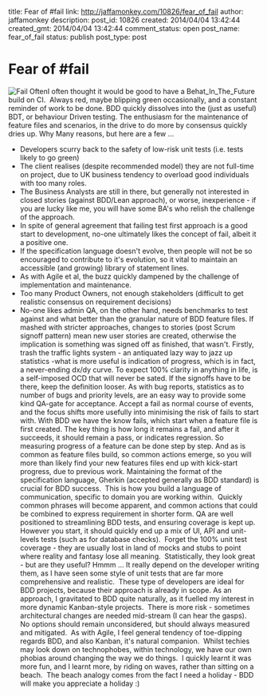 title: Fear of #fail
link: http://jaffamonkey.com/10826/fear_of_fail
author: jaffamonkey
description: 
post_id: 10826
created: 2014/04/04 13:42:44
created_gmt: 2014/04/04 13:42:44
comment_status: open
post_name: fear_of_fail
status: publish
post_type: post

# Fear of #fail

![Fail Often](/wp-content/uploads/2014/04/fail-often-p-2405-500x392.gif)I often thought it would be good to have a Behat_In_The_Future build on CI.  Always red, maybe blipping green occasionally, and a constant reminder of work to be done. BDD quickly dissolves into the (just as useful) BDT, or behaviour Driven testing. The enthusiasm for the maintenance of feature files and scenarios, in the drive to do more by consensus quickly dries up. Why Many reasons, but here are a few ...

  * Developers scurry back to the safety of low-risk unit tests (i.e. tests likely to go green)
  * The client realises (despite recommended model) they are not full-time on project, due to UK business tendency to overload good individuals with too many roles.
  * The Business Analysts are still in there, but generally not interested in closed stories (against BDD/Lean approach), or worse, inexperience - if you are lucky like me, you will have some BA's who relish the challenge of the approach.
  * In spite of general agreement that failing test first approach is a good start to development, no-one ultimately likes the concept of fail, albeit it a positive one.
  * If the specification language doesn't evolve, then people will not be so encouraged to contribute to it's evolution, so it vital to maintain an accessible (and growing) library of statement lines.
  * As with Agile et al, the buzz quickly dampened by the challenge of implementation and maintenance.
  * Too many Product Owners, not enough stakeholders (difficult to get realistic consensus on requirement decisions)
  * No-one likes admin
QA, on the other hand, needs benchmarks to test against and what better than the granular nature of BDD feature files. If mashed with stricter approaches, changes to stories (post Scrum signoff pattern) mean new user stories are created, otherwise the implication is something was signed off as finished, that wasn't. Firstly, trash the traffic lights system - an antiquated lazy way to jazz up statistics -what is more useful is indication of progress, which is in fact, a never-ending dx/dy curve. To expect 100% clarity in anything in life, is a self-imposed OCD that will never be sated. If the signoffs have to be there, keep the definition looser. As with bug reports, statistics as to number of bugs and priority levels, are an easy way to provide some kind QA-gate for acceptance. Accept a fail as normal course of events, and the focus shifts more usefully into minimising the risk of fails to start with. With BDD we have the know fails, which start when a feature file is first created. The key thing is how long it remains a fail, and after it succeeds, it should remain a pass, or indicates regression. So measuring progress of a feature can be done step by step. And as is common as feature files build, so common actions emerge, so you will more than likely find your new features files end up with kick-start progress, due to previous work. Maintaining the format of the specification language, Gherkin (accepted generally as BDD standard) is crucial for BDD success.  This is how you build a language of communication, specific to domain you are working within.  Quickly common phrases will become apparent, and common actions that could be combined to express requirement in shorter form. QA are well positioned to streamlining BDD tests, and ensuring coverage is kept up.  However you start, it should quickly end up a mix of UI, API and unit-levels tests (such as for database checks).  Forget the 100% unit test coverage - they are usually lost in land of mocks and stubs to point where reality and fantasy lose all meaning.  Statistically, they look great - but are they useful? Hmmm ... It really depend on the developer writing them, as I have seen some style of unit tests that are far more comprehensive and realistic.  These type of developers are ideal for BDD projects, because their approach is already in scope. As an approach, I gravitated to BDD quite naturally, as it fuelled my interest in more dynamic Kanban-style projects.  There is more risk - sometimes architectural changes are needed mid-stream (I can hear the gasps).  No options should remain unconsidered, but should always measured and mitigated.  As with Agile, I feel general tendency of toe-dipping regards BDD, and also Kanban, it's natural companion.  Whilst techies may look down on technophobes, within technology, we have our own phobias around changing the way we do things.  I quickly learnt it was more fun, and I learnt more, by riding on waves, rather than sitting on a beach.  The beach analogy comes from the fact I need a holiday - BDD will make you appreciate a holiday :)